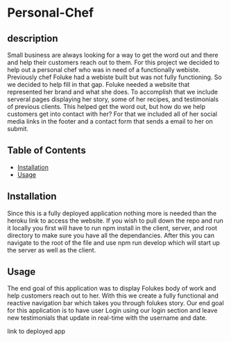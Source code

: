 # Personal-Chef

## description

Small business are always looking for a way to get the word out and there and help their customers reach out to them. For this project we decided to help
out a personal chef who was in need of a functionally webiste. Previously chef Foluke had a webiste built but was not fully functioning. So we decided to 
help fill in that gap. 
Foluke needed a website that represented her brand and what she does. To accomplish that we include serveral pages displaying her story, some of her recipes, and testimonials 
of previous clients. This helped get the word out, but how do we help customers get into contact with her? For that we included all of her social media links in the footer and 
a contact form that sends a email to her on submit.


## Table of Contents

* [Installation](#installation)
* [Usage](#usage)

## Installation
Since this is a fully deployed application nothing more is needed than the heroku link to access the website. If you wish to pull down the repo and run it locally
you first will have to run npm install in the client, server, and root directory to make sure you have all the dependancies. After this you can navigate to the root
of the file and use npm run develop which will start up the server as well as the client.

## Usage

The end goal of this application was to display Folukes body of work and help customers reach out to her. With this we create a fully functional and reactive navigation bar 
which takes you through folukes story. 
Our end goal for this application is to have user Login using our login section and leave new testimonials that update in real-time with the username and date.




link to deployed app 
